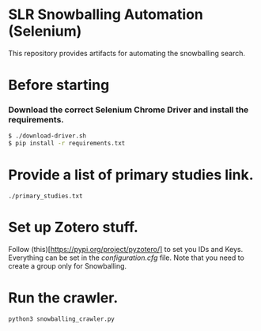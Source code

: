 # SLR Snowballing Automation (Selenium)
This repository provides artifacts for automating the snowballing search.

# Before starting 

### Download the correct Selenium Chrome Driver and install the requirements.
```sh
$ ./download-driver.sh
$ pip install -r requirements.txt
```

# Provide a list of primary studies link.
```
./primary_studies.txt
```
# Set up Zotero stuff.

Follow (this)[https://pypi.org/project/pyzotero/] to set you IDs and Keys. Everything can be set in the *configuration.cfg* file.
Note that you need to create a group only for Snowballing.

# Run the crawler.
```
python3 snowballing_crawler.py
```
